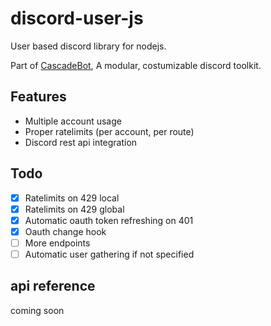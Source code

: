 # discord-user-js
User based discord library for nodejs.

Part of [CascadeBot](https://github.com/CascadeBot/CascadeBot), A modular, costumizable discord toolkit.

## Features
 - Multiple account usage
 - Proper ratelimits (per account, per route)
 - Discord rest api integration

## Todo
 - [X] Ratelimits on 429 local
 - [X] Ratelimits on 429 global
 - [X] Automatic oauth token refreshing on 401
 - [X] Oauth change hook
 - [ ] More endpoints
 - [ ] Automatic user gathering if not specified

## api reference
coming soon

